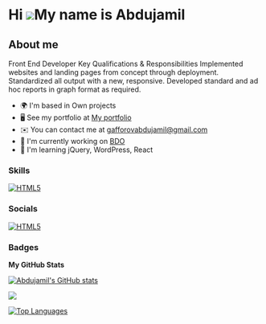 Hi ![](https://user-images.githubusercontent.com/18350557/176309783-0785949b-9127-417c-8b55-ab5a4333674e.gif)My name is Abdujamil
=================================================================================================================================

About me
--------

Front End Developer Key Qualifications & Responsibilities Implemented websites and landing pages from concept through deployment. 
Standardized all output with a new, responsive. 
Developed standard and ad hoc reports in graph format as required.

* 🌍  I'm based in Own projects
* 🖥️  See my portfolio at [My portfolio](http://port)
* ✉️  You can contact me at [gafforovabdujamil@gmail.com](mailto:gafforovabdujamil@gmail.com)
* 🚀  I'm currently working on [BDO](http://bdoinvestment.digiproduct.co.il/)
* 🧠  I'm learning jQuery, WordPress, React

### Skills

<p align="left">
<a href="https://developer.mozilla.org/en-US/docs/Glossary/HTML5" target="_blank" rel="noreferrer"><img src="https://skillicons.dev/icons?i=html,css,js,php,react,sass,tailwind,bootstrap,materialui,wordpress,figma,nodejs,firebase,gitlab" alt="HTML5" /></a>
<!-- <a href="https://www.w3.org/TR/CSS/#css" target="_blank" rel="noreferrer"><img src="https://skillicons.dev/icons?i=css" width="36" height="36" alt="CSS3" /></a>
<a href="https://developer.mozilla.org/en-US/docs/Web/JavaScript" target="_blank" rel="noreferrer"><img src="https://raw.githubusercontent.com/danielcranney/readme-generator/main/public/icons/skills/javascript-colored.svg" width="36" height="36" alt="JavaScript" /></a>
<a href="https://www.php.net/" target="_blank" rel="noreferrer"><img src="https://raw.githubusercontent.com/danielcranney/readme-generator/main/public/icons/skills/php-colored.svg" width="36" height="36" alt="PHP" /></a>
<a href="https://reactjs.org/" target="_blank" rel="noreferrer"><img src="https://raw.githubusercontent.com/danielcranney/readme-generator/main/public/icons/skills/react-colored.svg" width="36" height="36" alt="React" /></a>
<a href="https://sass-lang.com/" target="_blank" rel="noreferrer"><img src="https://raw.githubusercontent.com/danielcranney/readme-generator/main/public/icons/skills/sass-colored.svg" width="36" height="36" alt="Sass" /></a>
<a href="https://tailwindcss.com/" target="_blank" rel="noreferrer"><img src="https://raw.githubusercontent.com/danielcranney/readme-generator/main/public/icons/skills/tailwindcss-colored.svg" width="36" height="36" alt="TailwindCSS" /></a>
<a href="https://getbootstrap.com/" target="_blank" rel="noreferrer"><img src="https://raw.githubusercontent.com/danielcranney/readme-generator/main/public/icons/skills/bootstrap-colored.svg" width="36" height="36" alt="Bootstrap" /></a>
<a href="https://mui.com/" target="_blank" rel="noreferrer"><img src="https://raw.githubusercontent.com/danielcranney/readme-generator/main/public/icons/skills/materialui-colored.svg" width="36" height="36" alt="Material UI" /></a>
<a href="https://nodejs.org/en/" target="_blank" rel="noreferrer"><img src="https://raw.githubusercontent.com/danielcranney/readme-generator/main/public/icons/skills/nodejs-colored.svg" width="36" height="36" alt="NodeJS" /></a>
<a href="https://firebase.google.com/" target="_blank" rel="noreferrer"><img src="https://raw.githubusercontent.com/danielcranney/readme-generator/main/public/icons/skills/firebase-colored.svg" width="36" height="36" alt="Firebase" /></a>
<a href="https://www.mysql.com/" target="_blank" rel="noreferrer"><img src="https://raw.githubusercontent.com/danielcranney/readme-generator/main/public/icons/skills/mysql-colored.svg" width="36" height="36" alt="MySQL" /></a>
<a href="https://www.figma.com/" target="_blank" rel="noreferrer"><img src="https://raw.githubusercontent.com/danielcranney/readme-generator/main/public/icons/skills/figma-colored.svg" width="36" height="36" alt="Figma" /></a>
</p> -->

### Socials

<p align="left"> <a href="https://developer.mozilla.org/en-US/docs/Glossary/HTML5" target="_blank" rel="noreferrer"><img src="https://skillicons.dev/icons?i=instagram,linkedin,github,discord" alt="HTML5" /></a></a></p>

### Badges

<b>My GitHub Stats</b>

<a href="http://www.github.com/Abdujamil"><img src="https://github-readme-stats.vercel.app/api?username=Abdujamil&show_icons=true&hide=&count_private=true&title_color=ffffff&text_color=ffffff&icon_color=ffffff&bg_color=22272e&hide_border=true&show_icons=true" alt="Abdujamil's GitHub stats" /></a>

<a href="http://www.github.com/Abdujamil"><img src="https://github-readme-streak-stats.herokuapp.com/?user=Abdujamil&stroke=ffffff&background=22272e&ring=ffffff&fire=ffffff&currStreakNum=ffffff&currStreakLabel=ffffff&sideNums=ffffff&sideLabels=ffffff&dates=ffffff&hide_border=true" /></a>

<a href="https://github.com/Abdujamil" align="left"><img src="https://github-readme-stats.vercel.app/api/top-langs/?username=Abdujamil&langs_count=10&title_color=ffffff&text_color=ffffff&icon_color=ffffff&bg_color=22272e&hide_border=true&locale=en&custom_title=Top%20%Languages" alt="Top Languages" /></a>
